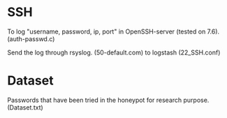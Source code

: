 # SSH
To log "username, password, ip, port" in OpenSSH-server (tested on 7.6). (auth-passwd.c)

Send the log through rsyslog. (50-default.com) to logstash (22_SSH.conf)

# Dataset
Passwords that have been tried in the honeypot for research purpose. (Dataset.txt) 
